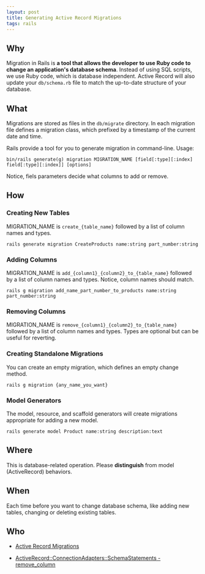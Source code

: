 ```yaml
---
layout: post
title: Generating Active Record Migrations
tags: rails
---
```


## Why

Migration in Rails is **a tool that allows the developer to use Ruby code to change an application's database schema**. Instead of using SQL scripts, we use Ruby code, which is database independent. Active Record will also update your `db/schema.rb` file to match the up-to-date structure of your database.

  

## What

Migrations are stored as files in the `db/migrate` directory. In each migration file defines a migration class, which prefixed by a timestamp of the current date and time.

Rails provide a tool for you to generate migration in command-line.  Usage:

```
bin/rails generate(g) migration MIGRATION_NAME [field[:type][:index] field[:type][:index]] [options]
```

Notice, fiels parameters decide what columns to add or remove.

  

## How

### Creating New Tables


MIGRATION_NAME is `create_{table_name}` followed by a list of column names and types.

```
rails generate migration CreateProducts name:string part_number:string
```

### Adding Columns

MIGRATION_NAME is `add_{column1}_{column2}_to_{table_name}` followed by a list of column names and types. Notice, column names should match.

```
rails g migration add_name_part_number_to_products name:string part_number:string
```

### Removing Columns

MIGRATION_NAME is `remove_{column1}_{column2}_to_{table_name}` followed by a list of column names and types. Types are optional but can be useful for reverting.

### Creating Standalone Migrations

You can create an empty migration, which defines an empty change method.

```
rails g migration {any_name_you_want}
```

### Model Generators

The model, resource, and scaffold generators will create migrations appropriate for adding a new model.

```
rails generate model Product name:string description:text
```
  

## Where

This is database-related operation. Please **distinguish** from model (ActiveRecord) behaviors.

  

## When

Each time before you want to change database schema, like adding new tables, changing or deleting existing tables.

  
  

## Who

- [Active Record Migrations](https://guides.rubyonrails.org/active_record_migrations.html#generating-migrations)

- [ActiveRecord::ConnectionAdapters::SchemaStatements - remove_column](https://api.rubyonrails.org/v7.1.2/classes/ActiveRecord/ConnectionAdapters/SchemaStatements.html#method-i-remove_column)

